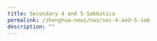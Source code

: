 ```yaml
---
title: Secondary 4 and 5 Sabbatica
permalink: /zhenghua-newz/nav/sec-4-and-5-sab
description: ""
---
```

